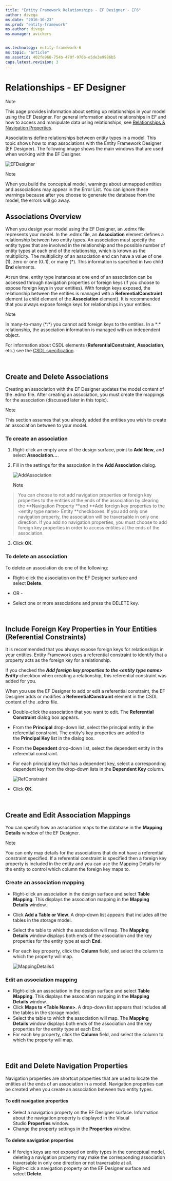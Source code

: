 ```yaml
---
title: "Entity Framework Relationships - EF Designer - EF6"
author: divega
ms.date: "2016-10-23"
ms.prod: "entity-framework"
ms.author: divega
ms.manager: avickers


ms.technology: entity-framework-6
ms.topic: "article"
ms.assetid: 402fe960-754b-470f-976b-e5de3e9986b5
caps.latest.revision: 3
---
```

# Relationships - EF Designer
> [!NOTE]
> This page provides information about setting up relationships in your model using the EF Designer. For general information about relationships in EF and how to access and manipulate data using relationships, see [Relationships & Navigation Properties](../ef6/entity-framework-relationships-and-navigation-properties.md).

Associations define relationships between entity types in a model. This topic shows how to map associations with the Entity Framework Designer (EF Designer). The following image shows the main windows that are used when working with the EF Designer.

![EFDesigner](../ef6/media/efdesigner.png)

> [!NOTE]
> When you build the conceptual model, warnings about unmapped entities and associations may appear in the Error List. You can ignore these warnings because after you choose to generate the database from the model, the errors will go away.

## Associations Overview

When you design your model using the EF Designer, an .edmx file represents your model. In the .edmx file, an **Association** element defines a relationship between two entity types. An association must specify the entity types that are involved in the relationship and the possible number of entity types at each end of the relationship, which is known as the multiplicity. The multiplicity of an association end can have a value of one (1), zero or one (0..1), or many (\*). This information is specified in two child **End** elements.

At run time, entity type instances at one end of an association can be accessed through navigation properties or foreign keys (if you choose to expose foreign keys in your entities). With foreign keys exposed, the relationship between the entities is managed with a **ReferentialConstraint** element (a child element of the **Association** element). It is recommended that you always expose foreign keys for relationships in your entities.

> [!NOTE]
> In many-to-many (\*:\*) you cannot add foreign keys to the entities. In a \*:\* relationship, the association information is managed with an independent object.

For information about CSDL elements (**ReferentialConstraint**, **Association**, etc.) see the [CSDL specification](../ef6/entity-framework-csdl-specification.md).

 

## Create and Delete Associations

Creating an association with the EF Designer updates the model content of the .edmx file. After creating an association, you must create the mappings for the association (discussed later in this topic).

> [!NOTE]
> This section assumes that you already added the entities you wish to create an association between to your model.

### To create an association

1.  Right-click an empty area of the design surface, point to **Add New**, and select **Association…**.
2.  Fill in the settings for the association in the **Add Association** dialog.

    ![AddAssociation](../ef6/media/addassociation.png)

    > [!NOTE]
> You can choose to not add navigation properties or foreign key properties to the entities at the ends of the association by clearing the **Navigation Property **and **Add foreign key properties to the &lt;entity type name&gt; Entity **checkboxes. If you add only one navigation property, the association will be traversable in only one direction. If you add no navigation properties, you must choose to add foreign key properties in order to access entities at the ends of the association.
3.  Click **OK**.

### To delete an association

To delete an association do one of the following:

-   Right-click the association on the EF Designer surface and select **Delete**.

- OR -

-   Select one or more associations and press the DELETE key.

 

## Include Foreign Key Properties in Your Entities (Referential Constraints)

It is recommended that you always expose foreign keys for relationships in your entities. Entity Framework uses a referential constraint to identify that a property acts as the foreign key for a relationship.

If you checked the ***Add foreign key properties to the &lt;entity type name&gt; Entity*** checkbox when creating a relationship, this referential constraint was added for you.

When you use the EF Designer to add or edit a referential constraint, the EF Designer adds or modifies a **ReferentialConstraint** element in the CSDL content of the .edmx file.

-   Double-click the association that you want to edit.
    The **Referential Constraint** dialog box appears.
-   From the **Principal** drop-down list, select the principal entity in the referential constraint.
    The entity's key properties are added to the **Principal Key** list in the dialog box.
-   From the **Dependent** drop-down list, select the dependent entity in the referential constraint.
-   For each principal key that has a dependent key, select a corresponding dependent key from the drop-down lists in the **Dependent Key** column.

    ![RefConstraint](../ef6/media/refconstraint.png)

-   Click **OK**.

 

## Create and Edit Association Mappings

You can specify how an association maps to the database in the **Mapping Details** window of the EF Designer.

> [!NOTE]
> You can only map details for the associations that do not have a referential constraint specified. If a referential constraint is specified then a foreign key property is included in the entity and you can use the Mapping Details for the entity to control which column the foreign key maps to.

### Create an association mapping

-   Right-click an association in the design surface and select **Table Mapping**.
    This displays the association mapping in the **Mapping Details** window.
-   Click **Add a Table or View**.
    A drop-down list appears that includes all the tables in the storage model.
-   Select the table to which the association will map.
    The **Mapping Details** window displays both ends of the association and the key properties for the entity type at each **End**.
-   For each key property, click the **Column** field, and select the column to which the property will map.

    ![MappingDetails4](../ef6/media/mappingdetails4.png)

### Edit an association mapping

-   Right-click an association in the design surface and select **Table Mapping**.
    This displays the association mapping in the **Mapping Details** window.
-   Click **Maps to &lt;Table Name&gt;**.
    A drop-down list appears that includes all the tables in the storage model.
-   Select the table to which the association will map.
    The **Mapping Details** window displays both ends of the association and the key properties for the entity type at each End.
-   For each key property, click the **Column** field, and select the column to which the property will map.

 

## Edit and Delete Navigation Properties

Navigation properties are shortcut properties that are used to locate the entities at the ends of an association in a model. Navigation properties can be created when you create an association between two entity types.

#### To edit navigation properties

-   Select a navigation property on the EF Designer surface.
    Information about the navigation property is displayed in the Visual Studio **Properties** window.
-   Change the property settings in the **Properties** window.

#### To delete navigation properties

-   If foreign keys are not exposed on entity types in the conceptual model, deleting a navigation property may make the corresponding association traversable in only one direction or not traversable at all.
-   Right-click a navigation property on the EF Designer surface and select **Delete**.
